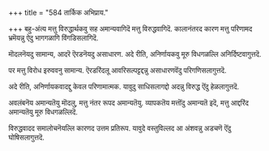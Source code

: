 +++
title = "584 तार्किक अभिप्राय."

+++
बहु-अंत्य मत्तु विरुद्धार्थकवु सह अमान्यवागिदॆ मत्तु विरुद्धवागिदॆ. कालानंतरद कारण मत्तु परिणामद भ्रमॆयन्नु ऐदु भागगळागि विंगडिसलागिदॆ.

मॊदलनॆयदु सामान्य, आदरॆ ऎरडनॆयदु असाधारण. अदे रीति, अनिर्णायकवु मूरु विधगळल्लि अनिर्दिष्टवागुत्तदॆ.

पर मत्तु विरोध इरुववनु सामान्य. ऎरडरिंदलू आवरिसल्पट्टद्दन्नु असाधारणवॆंदु परिगणिसलागुत्तदॆ.

अदे रीति, अनिर्णायकवादद्दु केवल परिणामात्मक. यावुदु साधिसलागद्दो अदन्नु विरुद्ध ऎंदु हेळलागुत्तदॆ.

अवलंबनॆय अमान्यतॆयु मॊदलु, मत्तु नंतर रूपद अमान्यतॆयु. व्यापकतॆय मत्तॊंदु अमान्यतॆ इदॆ, मत्तु आद्दरिंद अमान्यतॆयु मूरु विधगळल्लिदॆ.

विरुद्धवादद समालोचनॆयल्लि कारणद उत्तम प्रतिरूप. यावुदे वस्तुविल्लद आ अंशवन्नु अडचणॆ ऎंदु घोषिसलागुत्तदॆ.

